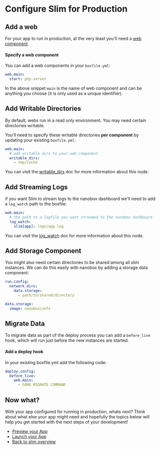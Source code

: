 # Configure Slim for Production

## Add a web
For your app to run in production, at the very least you'll need a [web component](https://docs.nanobox.io/getting-started/add-components/#web-amp-worker-components).

#### Specify a  web component
You can add a web components in your `boxfile.yml`:

```yaml
web.main:
  start: php-server
```

In the above snippet `main` is the name of web component and can be anything you choose (it is only used as a unique identifier).

## Add Writable Directories
By default, webs run in a read only environment. You may need certain directories writable.

You'll need to specify these writable directories **per component** by updating your existing `boxfile.yml`:

```yaml
web.main:
  # add writable dirs to your web component
  writable_dirs:
    - tmp/cache
```

You can visit the [writable_dirs](https://docs.nanobox.io/boxfile/web/#writable-directories) doc for more information about this node.

## Add Streaming Logs
if you want Slim to stream logs to the nanobox dashboard we'll need to add a `log_watch` path to the boxfile:

```yaml
web.main:
  # the path to a logfile you want streamed to the nanobox dashboard
  log_watch:
    slim[app]: logs/app.log
```

You can visit the [log_watch](https://docs.nanobox.io/boxfile/web/#custom-logs) doc for more information about this node.

## Add Storage Component

You might also need certain directories to be shared among all slim instances. We can do this easily with nanobox by adding a storage data component:

```yaml
run.config:
  network_dirs:
    data.storage:
      - path/to/shared/directory

data.storage:
  image: nanobox/unfs
```

## Migrate Data
To migrate data as part of the deploy process you can add a `before_live` hook, which will run just before the new instances are started.

#### Add a deploy hook
In your existing boxfile.yml add the following code:

```yaml
deploy.config:
  before_live:
    web.main:
      - SOME MIGRATE COMMAND
```

## Now what?
With your app configured for running in production, whats next? Think about what else your app might need and hopefully the topics below will help you get started with the next steps of your development!

* [Preview your App](/php/slim/preview-your-app)
* [Launch your App](/php/slim/launch-your-app)
* [Back to slim overview](/php/slim)
